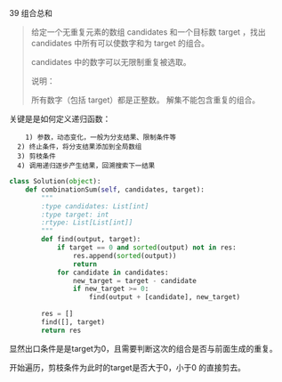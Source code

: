 39 组合总和

> 给定一个无重复元素的数组 candidates 和一个目标数 target ，找出 candidates 中所有可以使数字和为 target 的组合。
>
> candidates 中的数字可以无限制重复被选取。
>
> 说明：
>
> 所有数字（包括 target）都是正整数。
> 解集不能包含重复的组合。 
>

关键是是如何定义递归函数：

```angelscript
	1) 参数，动态变化，一般为分支结果、限制条件等
  2) 终止条件，将分支结果添加到全局数组
  3) 剪枝条件
  4) 调用递归逐步产生结果，回溯搜索下一结果
```

```python
class Solution(object):
    def combinationSum(self, candidates, target):
        """
        :type candidates: List[int]
        :type target: int
        :rtype: List[List[int]]
        """
        def find(output, target):
            if target == 0 and sorted(output) not in res:
                res.append(sorted(output))
                return
            for candidate in candidates:
                new_target = target - candidate
                if new_target >= 0:
                    find(output + [candidate], new_target)
            
        res = []
        find([], target)
        return res
```

显然出口条件是是target为0，且需要判断这次的组合是否与前面生成的重复。

开始遍历，剪枝条件为此时的target是否大于0，小于0 的直接剪去。